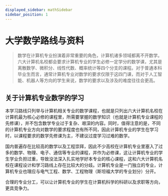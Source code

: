 ```yaml
---
displayed_sidebar: mathSidebar
sidebar_position: 1
---
```


# 大学数学路线与资料

>数学在计算机专业扮演着非常重要的角色，计算机诸多领域都离不开数学。六大计算机名校都会要求计算机专业的学生必修一定学分的数学课，尤其是离散数学、微积分、线性代数、概率统计等四个分支的课程。对于普通本科毕业生而言，通常计算机专业对数学的要求仅限于这四门课，而对于人工智能、机器人等方向的学生来说，数学的要求以及涉及的难度往往会更高。


## 关于计算机专业数学的学习 
本学习路线只列举与计算机相关专业的数学课程，也就是只列出六大计算机名校在计算机最为核心必修的课程里，所需要掌握的数学知识（也就是计算机专业课程的先修课），<H color="red">并不包含数学专业过于复杂、艰深的内容</H>。同时，值得注意的是，不同的计算机专业方向对数学的要求程度也有所不同，因此计算机专业的学生在学习时，以课程要求的数学先修课为主，不建议过度学习过难的数学。

国内普遍存在比较高的数学以及工程崇拜，因此不少高校在计算机专业里塞入了过多的数学、物理、电子、通信等专业的课程，并作为必修课，这让计算机专业的学生学业负担过重，导致没法深入扎实地学好本专业的核心课程，这和六大计算机名校在课程设计和学习路线上存在比较大的分歧。计算机专业是一门独立的专业，计算机专业也理应与电气工程、数学、工程物理（斯坦福大学的专业划分）分开。

合理的专业分工，可以让计算机专业的学生在计算机科学的科研以及求职等方向，更具竞争力。

